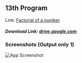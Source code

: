 ## 13th Program

Link: [Factorial of a number](https://github.com/Prashant-ranjan-singh-123/MyAllProgramsInOneRepo/tree/main/1\)%20C%20Language/13th)
##### Download Link: [drive.google.com](https://drive.google.com/file/d/1kj7p_oI7A2KBySmVO2QXdMqlewFKMKKI/view?usp=sharing)

### Screenshots (Output only 1)

![App Screenshot](https://raw.githubusercontent.com/Prashant-ranjan-singh-123/MyAllProgramsInOneRepo/main/1\)%20C%20Language/13th/Sample%20Photos/Screenshot_20220710_134613.png)
